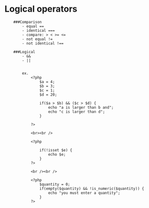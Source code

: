 # Logical operators

		###Comparison
			- equal ==
			- identical ===
			- compare: > < >= <=
			- not equal !=
			- not identical !==

		###Logical	
			- &&
			- ||


			ex. 
				<?php
					$a = 4;
					$b = 3;
					$c = 1;
					$d = 20;

					if($a > $b) && ($c > $d) {
						echo "a is larger than b and";
						echo "c is larger than d";
					}

				?>

				<br><br />

				<?php
					
					if(!isset $e) {
						echo $e;
					}
				?>

				<br /><br />

				<?php
					$quantity = 0;
					if(empty($quantity) && !is_numeric($quantity)) {
						echo "you must enter a quantity";
					}
				?>
